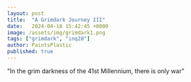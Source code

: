 ```yaml
---
layout: post
title:  "A Grimdark Journey III"
date:   2024-04-18 15:42:45 +0000
image: /assets/img/grimdark1.png
tags: ["grimdark", "inq28"]
author: PaintsPlastic
published: true
---
```


"In the grim darkness of the 41st Millennium, there is only war"

